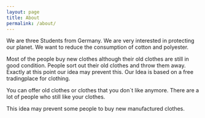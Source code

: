 ```yaml
---
layout: page
title: About
permalink: /about/
---
```



We are three Students from Germany. We are very interested in protecting our planet. We want to reduce the consumption of cotton and polyester. 

Most of the people buy new clothes although their old clothes are still in good condition.
People sort out their old clothes and throw them away. Exactly at this point our idea may prevent this.
Our Idea is based on a free tradingplace for clothing.

You can offer old clothes or clothes that you don´t like anymore.
There are a lot of people who still like your clothes.

This idea may prevent some people to buy new manufactured clothes.
